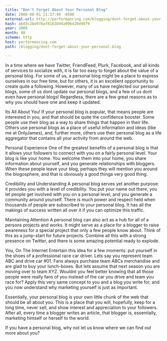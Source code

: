 ```yaml
---
title: "Don't Forget About Your Personal Blog"
date: 2008-08-01 21:37:49 -0500
external-url: http://performancing.com/blogging/dont-forget-about-your-personal-blog
hash: abd3c2be978af8163b94a996420d98f9
year: 2008
month: 08
scheme: http
host: performancing.com
path: /blogging/dont-forget-about-your-personal-blog

---
```


In a time where we have Twitter, FriendFeed, Plurk, Facebook, and all kinds of services to socialize with, it is far too easy to forget about the value of a personal blog. For some of us, a personal blog might be a place to express ourselves in our free time, but for others, it is an excellent opportunity to create quite a following. However, many of us have neglected our personal blogs, some of us dont update our personal blogs, and a few of us dont even have personal blogs! Regardless, there are a few great reasons as to why you should have one and keep it updated.

Its All About You!
If your personal blog is popular, that means people are interested in you, and that should be quite the confidence booster. Some people use their blog as a way to share things that happen in their life. Others use personal blogs as a place of useful information and ideas (like me at OnlyJames), and, further more, others use their personal blog as a life aggregator that contains all your activity from around the web.

Personal Experience
One of the greatest benefits of a personal blog is that it allows your followers to connect with you on a fairly personal level. Your blog is like your home. You welcome them into your home, you share information about yourself, and you generate relationships with bloggers. When these people leave your blog, perhaps they will mention you around the blogosphere, and that is obviously a good thinga very good thing.

Credibility and Understanding
A personal blog serves yet another purpose: it provides you with a level of credibility. You put your name out there, you let people get involved with you on a personal level, and you generate a community around yourself. There is much power and respect held when thousands of people are subscribed to your personal blog. It has all the makings of success written all over it if you can optimize this traffic.

Maintaining Attention
A personal blog can also act as a hub for all of a persons projects and works. It might serve as a place for a blogger to raise awareness for a special project that only a few people know about. Think of this as a jump-start for future projects. Combine all this with a strong presence on Twitter, and there is some amazing potential ready to explode.

You, On The Internet
Entertain this idea for a few moments: put yourself in the shoes of a professional race car driver. Lets say you represent team ABC and drive car #01. Fans always purchase team ABCs merchandise and are glad to buy your lunch-boxes. But lets assume that next season you are moving over to team XYZ. Wouldnt you feel better knowing that all those people were really fans of you instead of the car you drive and team you race for? Apply this very same concept to you and a blog you write for, and you now understand why marketing yourself is just as important.

Essentially, your personal blog is your own little chunk of the web that should be all about you. This is a place that you will, hopefully, keep for a long time, never sell, and show interest and appreciation to your followers. After all, every time a blogger writes an article, that blogger is, essentially, marketing himself or herself to the world.

If you have a personal blog, why not let us know where we can find out more about you?
